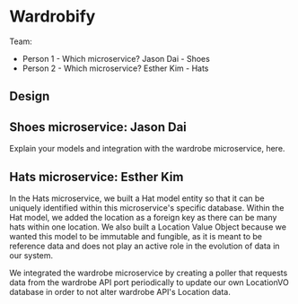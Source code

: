 # Wardrobify

Team:

* Person 1 - Which microservice?
Jason Dai - Shoes
* Person 2 - Which microservice?
Esther Kim - Hats

## Design

## Shoes microservice: Jason Dai

Explain your models and integration with the wardrobe
microservice, here.


## Hats microservice: Esther Kim

In the Hats microservice, we built a Hat model entity so that it can be uniquely identified within this microservice's specific database. Within the Hat model, we added the location as a foreign key as there can be many hats within one location. We also built a Location Value Object because we wanted this model to be immutable and fungible, as it is meant to be reference data and does not play an active role in the evolution of data in our system.

We integrated the wardrobe microservice by creating a poller that requests data from the wardrobe API port periodically to update our own LocationVO database in order to not alter wardrobe API's Location data.
